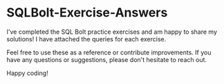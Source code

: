 # SQLBolt-Exercise-Answers
I've completed the SQL Bolt practice exercises and am happy to share my solutions! I have attached the queries for each exercise.

Feel free to use these as a reference or contribute improvements. If you have any questions or suggestions, please don't hesitate to reach out.

Happy coding!
